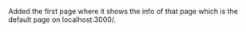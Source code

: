 Added the first page where it shows the info of that page which is the default page on localhost:3000/.